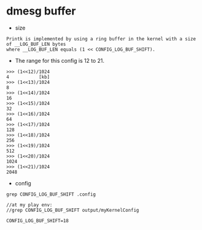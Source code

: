 # dmesg buffer

* size 

```
Printk is implemented by using a ring buffer in the kernel with a size of __LOG_BUF_LEN bytes 
where __LOG_BUF_LEN equals (1 << CONFIG_LOG_BUF_SHIFT).

```

* The range for this config is 12 to 21.

```
>>> (1<<12)/1024
4			[kb]
>>> (1<<13)/1024
8
>>> (1<<14)/1024
16
>>> (1<<15)/1024
32
>>> (1<<16)/1024
64
>>> (1<<17)/1024
128
>>> (1<<18)/1024
256
>>> (1<<19)/1024
512
>>> (1<<20)/1024
1024
>>> (1<<21)/1024
2048

```

* config 

```
grep CONFIG_LOG_BUF_SHIFT .config 

//at my play env: 
//grep CONFIG_LOG_BUF_SHIFT output/myKernelConfig 

CONFIG_LOG_BUF_SHIFT=18
```
